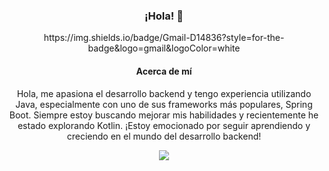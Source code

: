 <div style="text-align: center;">
    <h3>¡Hola! 👋</h3>
    https://img.shields.io/badge/Gmail-D14836?style=for-the-badge&logo=gmail&logoColor=white
</div>
  <div style="text-align: center; margin-top: 20px;">
    <h4>Acerca de mí</h4>
    <p>Hola, me apasiona el desarrollo backend y tengo experiencia utilizando Java, especialmente con uno de sus frameworks más populares, Spring Boot. Siempre estoy buscando mejorar mis habilidades y recientemente he estado explorando Kotlin. ¡Estoy emocionado por seguir aprendiendo y creciendo en el mundo del desarrollo backend!</p>
  </div>
<p align="center">
  <a href="https://skillicons.dev">
    <img src="https://skillicons.dev/icons?i=java,kotlin,spring,typescript,angular,docker,git" />
  </a></p>

